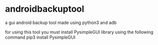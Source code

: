 # androidbackuptool
a gui android backup tool made using python3 and adb

for using this tool you must install PysimpleGUI library using the following command
pip3 install PysimpleGUI
